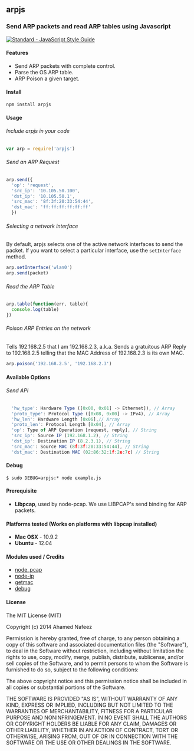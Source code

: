## arpjs

### Send ARP packets and read ARP tables using Javascript

[![Standard - JavaScript Style Guide](https://cdn.rawgit.com/feross/standard/master/badge.svg)](https://github.com/feross/standard)

#### Features

*  Send ARP packets with complete control.
*  Parse the OS ARP table.
*  ARP Poison a given target.


#### Install

`npm install arpjs`

#### Usage

###### Include arpjs in your code
```javascript
var arp = require('arpjs')
```

###### Send an ARP Request

```javascript
arp.send({
  'op': 'request',
  'src_ip': '10.105.50.100',
  'dst_ip': '10.105.50.1',
  'src_mac': '8f:3f:20:33:54:44',
  'dst_mac': 'ff:ff:ff:ff:ff:ff'
  })
```

###### Selecting a network interface

By default, arpjs selects one of the active network interfaces to send the packet.
If you want to select a particular interface, use the `setInterface` method.

```javascript
arp.setInterface('wlan0')
arp.send(packet)
```

###### Read the ARP Table

```javascript
arp.table(function(err, table){
  console.log(table)
})
```

###### Poison ARP Entries on the network
Tells 192.168.2.5 that I am 192.168.2.3, a.k.a. Sends a gratuitous ARP Reply
 to 192.168.2.5 telling that the MAC Address of 192.168.2.3 is its own MAC.
```javascript
arp.poison('192.168.2.5', '192.168.2.3')
```

#### Available Options
###### Send API
```javascript
  'hw_type': Hardware Type ([0x00, 0x01] -> Ethernet]), // Array
  'proto_type': Protocol Type ([0x08, 0x00] -> IPv4), // Array
  'hw_len': Hardware Length [0x06],// Array
  'proto_len': Protocol Length [0x04], // Array
  'op': Type of ARP Operation [request, reply], // String
  'src_ip': Source IP (192.168.1.2), // String
  'dst_ip': Destination IP (8.2.3.1), // String
  'src_mac': Source MAC (8f:3f:20:33:54:44), // String
  'dst_mac': Destination MAC (02:86:32:1f:2e:7c) // String
```

#### Debug

    $ sudo DEBUG=arpjs:* node example.js

#### Prerequisite

*  **Libpcap**, used by node-pcap. We use LIBPCAP's send binding for ARP packets.

#### Platforms tested (Works on platforms with libpcap installed)

*  **Mac OSX** - 10.9.2
*  **Ubuntu** - 12.04

#### Modules used / Credits
* [node_pcap](https://github.com/mranney/node_pcap)
* [node-ip](https://github.com/indutny/node-ip)
* [getmac](https://www.npmjs.org/package/getmac)
* [debug](https://www.npmjs.org/package/debug)

#### License

The MIT License (MIT)

Copyright (c) 2014 Ahamed Nafeez

Permission is hereby granted, free of charge, to any person obtaining a copy
of this software and associated documentation files (the "Software"), to deal
in the Software without restriction, including without limitation the rights
to use, copy, modify, merge, publish, distribute, sublicense, and/or sell
copies of the Software, and to permit persons to whom the Software is
furnished to do so, subject to the following conditions:

The above copyright notice and this permission notice shall be included in all
copies or substantial portions of the Software.

THE SOFTWARE IS PROVIDED "AS IS", WITHOUT WARRANTY OF ANY KIND, EXPRESS OR
IMPLIED, INCLUDING BUT NOT LIMITED TO THE WARRANTIES OF MERCHANTABILITY,
FITNESS FOR A PARTICULAR PURPOSE AND NONINFRINGEMENT. IN NO EVENT SHALL THE
AUTHORS OR COPYRIGHT HOLDERS BE LIABLE FOR ANY CLAIM, DAMAGES OR OTHER
LIABILITY, WHETHER IN AN ACTION OF CONTRACT, TORT OR OTHERWISE, ARISING FROM,
OUT OF OR IN CONNECTION WITH THE SOFTWARE OR THE USE OR OTHER DEALINGS IN THE
SOFTWARE.
